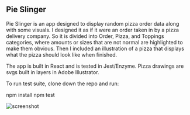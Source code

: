 ## Pie Slinger

Pie Slinger is an app designed to display random pizza order data along with some visuals.  I designed it as if it were an order taken in by a pizza delivery company.  So it is divided into Order, Pizza, and Toppings categories, where amounts or sizes that are not normal are highlighted to make them obvious.  Then I included an illustration of a pizza that displays what the pizza should look like when finished.

The app is built in React and is tested in Jest/Enzyme.
Pizza drawings are svgs built in layers in Adobe Illustrator.

To run test suite, clone down the repo and run:

npm install
npm test

![screenshot]('pie-slinger-ss.png')